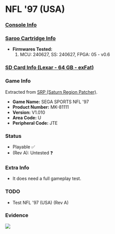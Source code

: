 # NFL '97 (USA)

### [Console Info](../../../../../Info/Consoles/VA13/README.md)

### [Saroo Cartridge Info](../../../../../Info/Cartridges/RetroGameParadiseStore/1.32F/README.md)

- <b>Firmwares Tested:</b>
  1. MCU: 240627, SS: 240627, FPGA: 05 - v0.6

### [SD Card Info (Lexar - 64 GB - exFat)](../../../../../Info/SdCards/Lexar/64GB/exfat/README.md)

### Game Info

Extracted from [SRP (Saturn Region Patcher)](https://segaxtreme.net/resources/saturn-region-patcher.81/download).

- <b>Game Name:</b> SEGA SPORTS NFL '97
- <b>Product Number:</b> MK-81111
- <b>Version:</b> V1.010
- <b>Area Code:</b> U
- <b>Peripheral Code:</b> JTE

### Status

- Playable :white_check_mark:
- (Rev A): Untested :question:

### Extra Info

- It does need a full gameplay test.

### TODO

- Test NFL '97 (USA) (Rev A)

### Evidence

[![](https://img.youtube.com/vi/FJrObyRg9uk/0.jpg)](https://www.youtube.com/watch?v=FJrObyRg9uk)
